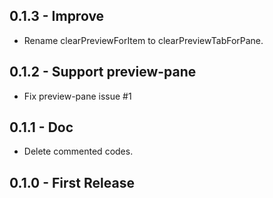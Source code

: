 ## 0.1.3 - Improve
* Rename clearPreviewForItem to clearPreviewTabForPane.

## 0.1.2 - Support preview-pane
* Fix preview-pane issue #1

## 0.1.1 - Doc
* Delete commented codes.

## 0.1.0 - First Release
